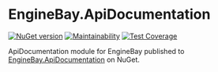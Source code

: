 # EngineBay.ApiDocumentation

[![NuGet version](https://badge.fury.io/nu/EngineBay.ApiDocumentation.svg)](https://badge.fury.io/nu/EngineBay.ApiDocumentation)
[![Maintainability](https://api.codeclimate.com/v1/badges/dccbdbe67bcc4a640ba8/maintainability)](https://codeclimate.com/github/engine-bay/api-documentation/maintainability)
[![Test Coverage](https://api.codeclimate.com/v1/badges/dccbdbe67bcc4a640ba8/test_coverage)](https://codeclimate.com/github/engine-bay/api-documentation/test_coverage)

ApiDocumentation module for EngineBay published to [EngineBay.ApiDocumentation](https://www.nuget.org/packages/EngineBay.ApiDocumentation/) on NuGet.
